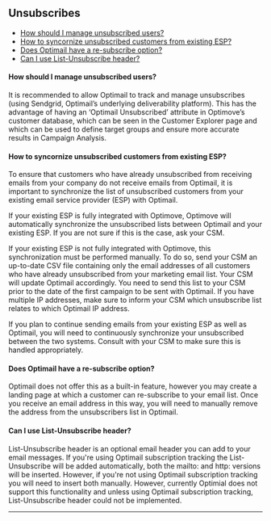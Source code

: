 ## Unsubscribes
<a id="Unsubscribes"></a>
   - [How should I manage unsubscribed users?](#man-unsub)
   - [How to syncornize unsubscribed customers from existing ESP?](#sync-unsub)
   - [Does Optimail have a re-subscribe option?](#resub)
   - [Can I use List-Unsubscribe header?](#list-unsubscribe)
   
   
#### <a id="man-unsub"></a>How should I manage unsubscribed users?
It is recommended to allow Optimail to track and manage unsubscribes (using Sendgrid, Optimail’s underlying deliverability platform). This has the advantage of having an ‘Optimail Unsubscribed’ attribute in Optimove’s customer database, which can be seen in the Customer Explorer page and which can be used to define target groups and ensure more accurate results in Campaign Analysis.

#### <a id="sync-unsub"></a>How to syncornize unsubscribed customers from existing ESP?
To ensure that customers who have already unsubscribed from receiving emails from your company do not receive emails from Optimail, it is important to synchronize the list of unsubscribed customers from your existing email service provider (ESP) with Optimail.

If your existing ESP is fully integrated with Optimove, Optimove will automatically synchronize the unsubscribed lists between Optimail and your existing ESP. If you are not sure if this is the case, ask your CSM.

If your existing ESP is not fully integrated with Optimove, this synchronization must be performed manually. To do so, send your CSM an up-to-date CSV file containing only the email addresses of all customers who have already unsubscribed from your marketing email list. Your CSM will update Optimail accordingly. You need to send this list to your CSM prior to the date of the first campaign to be sent with Optimail. If you have multiple IP addresses, make sure to inform your CSM which unsubscribe list relates to which Optimail IP address.

If you plan to continue sending emails from your existing ESP as well as Optimail, you will need to continuously synchronize your unsubscribed between the two systems. Consult with your CSM to make sure this is handled appropriately.

#### <a id="resub"></a>Does Optimail have a re-subscribe option?
Optimail does not offer this as a built-in feature, however you may create a landing page at which a customer can re-subscribe to your email list. Once you receive an email address in this way, you will need to manually remove the address from the unsubscribers list in Optimail.

#### <a id="list-unsubscribe"></a>Can I use List-Unsubscribe header?
List-Unsubscribe header is an optional email header you can add to your email messages.
If you're using Optimail subscription tracking the List-Unsubscribe will be added automatically, both the mailto: and http: versions will be inserted. However, if you're not using Optimail subscription tracking you will need to insert both manually. However, currently Optimial does not support this functionality and unless using Optimail subscription tracking, List-Unsubscribe header could not be implemented.
<HR>
